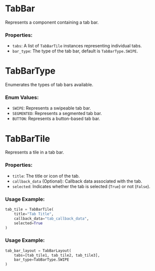 # TabBar

Represents a component containing a tab bar.

### Properties:
- `tabs`: A list of `TabBarTile` instances representing individual tabs.
- `bar_type`: The type of the tab bar, default is `TabBarType.SWIPE`.


# TabBarType

Enumerates the types of tab bars available.

### Enum Values:

- `SWIPE`: Represents a swipeable tab bar.
- `SEGMENTED`: Represents a segmented tab bar.
- `BUTTON`: Represents a button-based tab bar.

# TabBarTile
Represents a tile in a tab bar.

### Properties:

- `title`: The title or icon of the tab.
- `callback_data` (Optional): Callback data associated with the tab.
- `selected`: Indicates whether the tab is selected (`True`) or not (`False`).

### Usage Example:

```python
tab_tile = TabBarTile(
    title="Tab Title",
    callback_data="tab_callback_data",
    selected=True
)
```

### Usage Example:

```python
tab_bar_layout = TabBarLayout(
    tabs=[tab_tile1, tab_tile2, tab_tile3],
    bar_type=TabBarType.SWIPE
)
```